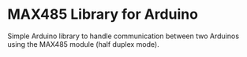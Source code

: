# MAX485 Library for Arduino
Simple Arduino library to handle communication between two Arduinos using the MAX485 module (half duplex mode).